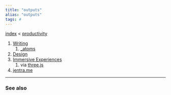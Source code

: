 ```yaml
---
title: "outputs"
alias: "outputs"
tags: #
---
```

[index](/.md) < [productivity](1-productivity.md)

1. [Writing](Writing.md)
	1. [_atoms](_atoms.md)
2. [Design](1-design.md)
3. [Immersive Experiences](private/immersive-experiences.md)
	1. via [three.js](three.js.md)
4. [jentra.me](https://jentra.me/)

-------------
### See also


